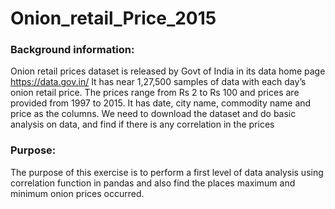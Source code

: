 # Onion_retail_Price_2015
### Background information:
Onion retail prices dataset is released by Govt of India in its data home page  https://data.gov.in/  It has near 1,27,500 samples of data with each day’s onion retail price. The prices range from Rs 2 to Rs 100 and prices are provided from 1997 to 2015. It has date, city name, commodity name and price as the columns. We need to download the dataset and do basic analysis on data, and find if there is any correlation in the prices

### Purpose:
The purpose of this exercise is to perform a first level of data analysis using correlation function in pandas and also find the places maximum and minimum  onion prices occurred. 
